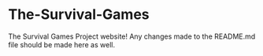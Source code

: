 The-Survival-Games
==================

The Survival Games Project website!  Any changes made to the README.md file should be made here as well.
